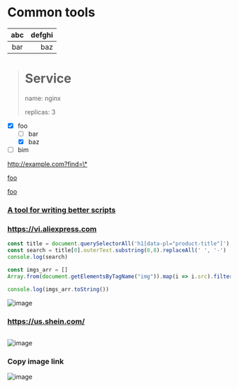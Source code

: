 # Common tools

| abc | defghi |
:-: | -----------:
bar | baz

> # Service
> name: nginx
> 
> replicas: 3


- [x] foo
  - [ ] bar
  - [x] baz
- [ ] bim

<http://example.com?find=\*>

[foo](/bar\* "ti\*tle")

[foo]

[foo]: /bar\* "ti\*tle"

### [A tool for writing better scripts](https://github.com/google/zx)

### https://vi.aliexpress.com
```javascript
const title = document.querySelectorAll('h1[data-pl="product-title"]');
const search = title[0].outerText.substring(0,8).replaceAll(' ', '-')
console.log(search)

const imgs_arr = []
Array.from(document.getElementsByTagName("img")).map(i => i.src).filter(i => i.includes("https://") && i.includes(search)).forEach(item => console.log(item))

console.log(imgs_arr.toString())
```
![image](https://github.com/thanhgit/install-software/assets/21302811/9f8ee869-c72d-403a-890d-9d889af1f303)

### https://us.shein.com/
```javascript

```
![image](https://github.com/thanhgit/install-software/assets/21302811/f73324bf-7bef-4fac-8907-c18035ad569c)

### Copy image link
![image](https://github.com/thanhgit/install-software/assets/21302811/45c2126a-4d30-4b0f-99a6-d96ddb4ecc37)
